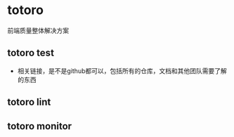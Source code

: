 # totoro

前端质量整体解决方案

## totoro test

- 相关链接，是不是github都可以，包括所有的仓库，文档和其他团队需要了解的东西

## totoro lint

## totoro monitor
